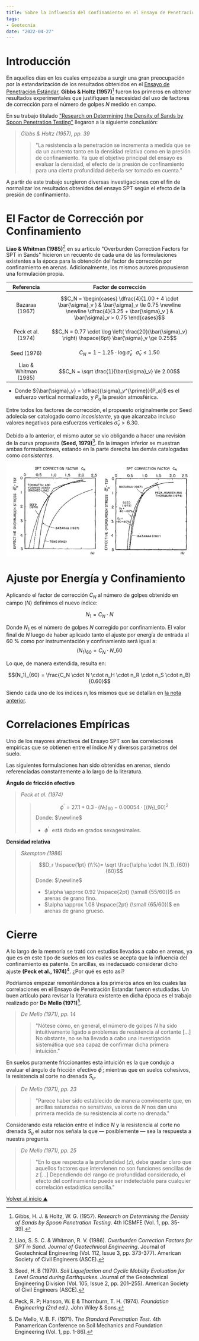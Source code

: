 ```yaml
---
title: Sobre la Influencia del Confinamiento en el Ensayo de Penetración Estándar (SPT)
tags:
- Geotecnia
date: "2022-04-27"
---
```


# Introducción
En aquellos días en los cuales empezaba a surgir una gran preocupación por la estandarización de los resultados obtenidos en el [Ensayo de Penetración Estándar](notes/25-04-2022.md), **Gibbs & Holtz (1957)**[^1] fueron los primeros en obtener resultados experimentales que justifiquen la necesidad del uso de factores de corrección para el número de golpes $N$ medido en campo.

En su trabajo titulado ["Research on Determining the Density of Sands by Spoon Penetration Testing"](https://www.issmge.org/publications/publication/research-on-determining-the-density-of-sands-by-spoon-penetration-testing) llegaron a la siguiente conclusión:

> *Gibbs & Holtz (1957), pp. 39*
>> "La resistencia a la penetración se incrementa a medida que se da un aumento tanto en la densidad relativa como en la presión de confinamiento. Ya que el objetivo principal del ensayo es evaluar la densidad, el efecto de la presión de confinamiento para una cierta profundidad debería ser tomado en cuenta."

A partir de este trabajo surgieron diversas investigaciones con el fin de normalizar los resultados obtenidos del ensayo SPT según el efecto de la presión de confinamiento.

# El Factor de Corrección por Confinamiento

**Liao & Whitman (1985)**[^2] en su artículo "Overburden Correction Factors for SPT in Sands" hicieron un recuento de cada una de las formulaciones existentes a la época para la obtención del factor de corrección por confinamiento en arenas. Adicionalmente, los mismos autores propusieron una formulación propia.

|       Referencia      |                                                                                         Factor de corrección                                                                                        |
|:---------------------:|:---------------------------------------------------------------------------------------------------------------------------------------------------------------------------------------------------:|
|     Bazaraa (1967)    | $$C_N = \begin{cases}         \dfrac{4}{1.00 + 4 \cdot \bar{\sigma}_v } & \bar{\sigma}_v \le 0.75 		\newline \newline         \dfrac{4}{3.25 +  \bar{\sigma}_v } & \bar{\sigma}_v > 0.75         \end{cases}$$ |
|   Peck et al. (1974)  |                                               $$C_N = 0.77 \cdot \log \left( \frac{20}{\bar{\sigma}_v} \right) \hspace{6pt} \bar{\sigma}_v \ge 0.25$$                                               |
|      Seed (1976)      |                                                          $$C_N = 1 - 1.25 \cdot \log \bar{\sigma}_v \hspace{8pt} \bar{\sigma}_v \le 1.50$$                                                          |
| Liao & Whitman (1985) |                                                                          $$C_N = \sqrt \frac{1}{\bar{\sigma}_v} \le 2.00$$                                                                          |

- Donde ${\bar{\sigma}_v} = \dfrac{{\sigma}_v^{\prime}}{P_a}$ es el esfuerzo vertical normalizado, y ${P_a}$ la presión atmosférica.

Entre todos los factores de corrección, el propuesto originalmente por Seed adolecía ser catalogado como *incosistente*, ya que alcanzaba incluso valores negativos para esfuerzos verticales $\bar{\sigma}_v > 6.30$.

Debido a lo anterior, el mismo autor se vio obligando a hacer una revisión de la curva propuesta **(Seed, 1979)**[^3]. En la imagen inferior se muestran ambas formulaciones, estando en la parte derecha las demás catalogadas como *consistentes*.

![Formulaciones de Seed para el factor de confinamiento](/notes/images/27-04-2022_01.jpg)

# Ajuste por Energía y Confinamiento

Aplicando el factor de corrección $C_N$ al número de golpes obtenido en campo ($N$) definimos el nuevo índice:

$$N_1 = C_N \cdot N$$

Donde $N_1$ es el número de golpes $N$ corregido por confinamiento. El valor final de $N$ luego de haber aplicado tanto el ajuste por energía de entrada al 60 % como por instrumentación y confinamiento será igual a:
$$(N_1)_{60} = C_N \cdot N\_{60}$$

Lo que, de manera extendida, resulta en:

$$(N_1)_{60} = \frac{C_N \cdot N \cdot n_H \cdot n_R \cdot n_S \cdot n_B}{0.60}$$

Siendo cada uno de los índices $n_i$ los mismos que se detallan en [la nota anterior](notes/25-04-2022).

# Correlaciones Empíricas

Uno de los mayores atractivos del Ensayo SPT son las correlaciones empíricas que se obtienen entre el índice $N$ y diversos parámetros del suelo.

Las siguientes formulaciones han sido obtenidas en arenas, siendo referenciadas constantemente a lo largo de la literatura.

**Ángulo de fricción efectivo**
>
> *Peck et al. (1974)*
>> $$\phi^{\prime} = 27.1 + 0.3 \cdot (N_1)_{60} - 0.00054 \cdot [(N_1)\_{60}]^2$$
>> Donde: $\newline$
>> * $\phi^{\prime} ~$ está dado en grados sexagesimales.

**Densidad relativa**
>
> *Skempton (1986)*
>> $$D_r \hspace{1pt} (\\%)= \sqrt \frac{\alpha \cdot (N_1)_{60}}{60}$$
>> Donde: $\newline$
>> * $\alpha \approx 0.92 \hspace{2pt} (\small {55/60})$ en arenas de grano fino.
>> * $\alpha \approx 1.08 \hspace{2pt} (\small {65/60})$ en arenas de grano grueso.

# Cierre

A lo largo de la memoria se trató con estudios llevados a cabo en arenas, ya que es en este tipo de suelos en los cuales se acepta que la influencia del confinamiento es patente. En arcillas, es inedacuado considerar dicho ajuste **(Peck et al., 1974)**[^4]. ¿Por qué es esto así?

Podríamos empezar remontándonos a los primeros años en los cuales las correlaciones en el Ensayo de Penetración Estandar fueron estudiadas. Un buen artículo para revisar la literatura existente en dicha época es el trabajo realizado por **De Mello (1971)**[^5].

> *De Mello (1971), pp. 14*
>> "Nótese cómo, en general, el número de golpes $N$ ha sido intuitivamente ligado a problemas de resistencia al cortante [...] No obstante, no se ha llevado a cabo una investigación sistemática que sea capaz de confirmar dicha primera intuición."

En suelos puramente friccionantes esta intuición es la que condujo a evaluar el ángulo de fricción efectivo $\phi^{\prime}$; mientras que en suelos cohesivos, la resistencia al corte no drenada $S_u$.

> *De Mello (1971), pp. 23*
>> "Parece haber sido establecido de manera convincente que, en arcillas saturadas no sensitivas, valores de $N$ nos dan una primera medida de su resistencia al corte no drenada."

Considerando esta relación entre el índice $N$ y la resistencia al corte no drenada $S_u$ el autor nos señala la que — posiblemente — sea la respuesta a nuestra pregunta.

> *De Mello (1971), pp. 25*
>> "En lo que respecta a la profundidad ($z$), debe quedar claro que aquellos factores que intervienen no son funciones sencillas de $z$ [...] Dependiendo del rango de profundidad considerado, el efecto del confinamiento puede ser indetectable para cualquier correlación estadística sencilla."

[Volver al inicio  ⛰](/)

[^1]: Gibbs, H. J. & Holtz, W. G. (1957). *Research on Determining the Density of Sands by Spoon Penetration Testing*. 4th ICSMFE (Vol. 1, pp. 35-39).
[^2]: Liao, S. S. C. & Whitman, R. V. (1986). *Overburden Correction Factors for SPT in Sand. Journal of Geotechnical Engineering*. Journal of Geotechnical Engineering (Vol. 112, Issue 3, pp. 373-377). American Society of Civil Engineers (ASCE).
[^3]: Seed, H. B (1979). *Soil Liquefaction and Cyclic Mobility Evaluation for Level Ground during Earthquakes*. Journal of the Geotechnical Engineering Division (Vol. 105, Issue 2, pp. 201–255). American Society of Civil Engineers (ASCE).
[^4]: Peck, R. P; Hanson, W. E & Thornburn, T. H. (1974). *Foundation Engineering (2nd ed.)*. John Wiley & Sons.
[^5]: De Mello, V. B. F. (1971). *The Standard Penetration Test*. 4th Panamerican Conference on Soil Mechanics and Foundation Engineering (Vol. 1, pp. 1-86).